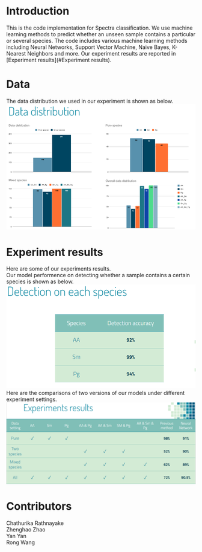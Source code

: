 # Introduction
This is the code implementation for Spectra classification. We use machine learning methods to predict whether an unseen sample contains a particular or several species. The code includes various machine learning methods including Neural Networks, Support Vector Machine, Naive Bayes, K-Nearest Neighbors and more. Our experiment results are reported in [Experiment results](#Experiment results).

# Data
The data distribution we used in our experiment is shown as below.<br>
![image](https://github.com/ichbill/Spectra_classification/blob/main/assets/img/data_distribution.png)

# Experiment results
Here are some of our experiments results. <br>
Our model performence on detecting whether a sample contains a certain species is shown as below. <br>
![image](https://github.com/ichbill/Spectra_classification/blob/main/assets/img/detection.png)<br>
Here are the comparisons of two versions of our models under different experiment settings. <br>
![image](https://github.com/ichbill/Spectra_classification/blob/main/assets/img/results.png)

# Contributors
Chathurika Rathnayake <br>
Zhenghao Zhao <br>
Yan Yan <br>
Rong Wang <br>
